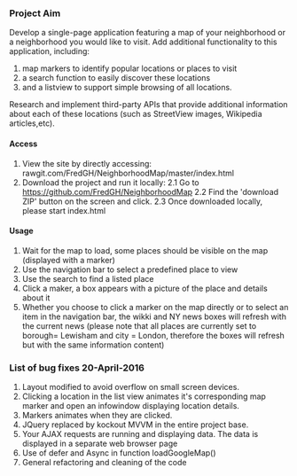 ### Project Aim

Develop a single-page application featuring a map of your neighborhood or a neighborhood you would like to visit.
Add additional functionality to this application, including:
1. map markers to identify popular locations or places to visit
2. a search function to easily discover these locations
3. and a listview to support simple browsing of all locations.

Research and implement third-party APIs that provide additional information about each of these locations (such as StreetView images, Wikipedia articles,etc).

#### Access

1. View the site by directly accessing: rawgit.com/FredGH/NeighborhoodMap/master/index.html
2. Download the project and run it locally:
    2.1 Go to https://github.com/FredGH/NeighborhoodMap
    2.2 Find the 'download ZIP' button on the screen and click.
    2.3 Once downloaded locally, please start index.html

#### Usage

1. Wait for the map to load, some places should be visible on the map (displayed with a marker)
2. Use the navigation bar to select a predefined place to view
3. Use the search to find a listed place
4. Click a maker, a box appears with a picture of the place and details about it
5. Whether you choose to click a marker on the map directly or to select an item in the navigation bar, the wikki and NY news boxes will refresh with the current news
(please note that all places are currently set to borough= Lewisham and city = London, therefore the boxes will refresh but with the same information content)

### List of bug fixes 20-April-2016

1. Layout modified to avoid overflow on small screen devices.
2. Clicking a location in the list view animates it's corresponding map marker and open an infowindow displaying location details.
3. Markers animates when they are clicked.
4. JQuery replaced by kockout MVVM in the entire project base.
5. Your AJAX requests are running and displaying data. The data is displayed in a separate web browser page
5. Use of defer and Async in function loadGoogleMap()
6. General refactoring and cleaning of the code


